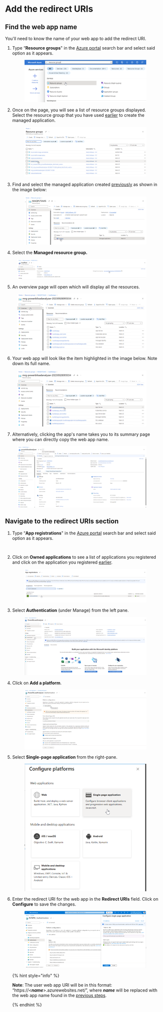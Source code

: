 # Add the redirect URIs

## Find the web app name <a href="#navigate-to-the-redirect-uris-section" id="navigate-to-the-redirect-uris-section"></a>

You'll need to know the name of your web app to add the redirect URI.

1.  Type “**Resource groups**" in the [Azure portal](https://portal.azure.com) search bar and select said option as it appears. &#x20;

    <figure><img src="../../.gitbook/assets/14.2 (1).png" alt=""><figcaption></figcaption></figure>
2.  Once on the page, you will see a list of resource groups displayed. Select the resource group that you have used [earlier](https://app.gitbook.com/o/y5GtRZWy1TmKHu51iTFD/s/3Am7TO0x29a6l1P0wMUg/setting-up/deployment/deploy-automatically-via-azure-marketplace#create-a-managed-application) to create the managed application.&#x20;

    <figure><img src="../../.gitbook/assets/14.7.png" alt=""><figcaption></figcaption></figure>
3.  Find and select the managed application created [previously](../deploy/deploy-automatically-via-azure-marketplace.md#create-a-managed-application) as shown in the image below:&#x20;

    <figure><img src="../../.gitbook/assets/14.3.png" alt=""><figcaption></figcaption></figure>
4. Select the **Managed resource group.**

<figure><img src="../../.gitbook/assets/14.4.png" alt=""><figcaption></figcaption></figure>

5. An overview page will open which will display all the resources.&#x20;

<figure><img src="../../.gitbook/assets/14.5.png" alt=""><figcaption></figcaption></figure>



6. Your web app will look like the item highlighted in the image below. Note down its full name.

<figure><img src="../../.gitbook/assets/14.6 (1).png" alt=""><figcaption></figcaption></figure>

7. Alternatively, clicking the app's name takes you to its summary page where you can directly copy the web app name.

<figure><img src="../../.gitbook/assets/13.4.png" alt=""><figcaption></figcaption></figure>

## Navigate to the redirect URIs section <a href="#navigate-to-the-redirect-uris-section" id="navigate-to-the-redirect-uris-section"></a>

1.  Type “**App registrations**" in the [Azure portal](https://portal.azure.com/) search bar and select said option as it appears.

    <figure><img src="https://files.gitbook.com/v0/b/gitbook-x-prod.appspot.com/o/spaces%2FIwWVFb1sEdUq6IwVu5D2%2Fuploads%2FtwsSxCeIBbn1u7HY964v%2F7.5.png?alt=media&#x26;token=e88ee7d3-af96-4587-a2a6-392b86f69db0" alt=""><figcaption></figcaption></figure>
2.  Click on **Owned applications** to see a list of applications you registered and click on the application you registered [earlier](../prepare/pre-deployment/create-an-app-registration-for-the-loadfast-api.md#create-an-app-registration).&#x20;

    <figure><img src="../../.gitbook/assets/7.5.png" alt=""><figcaption></figcaption></figure>
3.  Select **Authentication** (under Manage) from the left pane.

    <figure><img src="../../.gitbook/assets/13.1.png" alt=""><figcaption></figcaption></figure>
4.  Click on **Add a platform**.​

    <figure><img src="../../.gitbook/assets/13.2.png" alt=""><figcaption></figcaption></figure>
5.  Select **Single-page application** from the right-pane.

    <figure><img src="../../.gitbook/assets/Single-page application hover.png" alt=""><figcaption></figcaption></figure>
6.  Enter the redirect URI for the web app in the **Redirect URIs** field. Click on **Configure** to save the changes.

    <figure><img src="../../.gitbook/assets/SPA_Configure.png" alt=""><figcaption></figcaption></figure>

    {% hint style="info" %}

    **Note**: The user web app URI will be in this format: “https://<_**name**_>.azurewebsites.net/”, where _**name**_ will be replaced with the web app name found in the [previous steps](add-the-redirect-uris.md#navigate-to-the-redirect-uris-section).

    {% endhint %}



    
